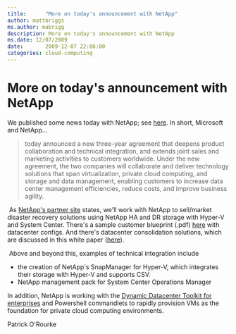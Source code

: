 ```yaml
---
title:      "More on today's announcement with NetApp"
author: mattbriggs
ms.author: mabrigg
description: More on today's announcement with NetApp
ms.date: 12/07/2009
date:       2009-12-07 22:06:00
categories: cloud-computing
---
```

# More on today's announcement with NetApp

We published some news today with NetApp; see [here](https://www.microsoft.com/presspass/press/2009/dec09/12-08netapppr.mspx "news release"). In short, Microsoft and NetApp... 

> today announced a new three-year agreement that deepens product collaboration and technical integration, and extends joint sales and marketing activities to customers worldwide. Under the new agreement, the two companies will collaborate and deliver technology solutions that span virtualization, private cloud computing, and storage and data management, enabling customers to increase data center management efficiencies, reduce costs, and improve business agility.

 As [NetApp's partner site](https://cloud.netapp.com/blog/ma-anf-blg-windows-virtual-desktop-implementation "NetApp site on MS.com/virtualization") states, we'll work with NetApp to sell/market disaster recovery solutions using NetApp HA and DR storage with Hyper-V and System Center. There's a sample customer blueprint (.pdf) [here](https://www-download.netapp.com/edm/TT/docs/Seattle_Retail_Report_040909.pdf "pdf ") with datacenter configs. And there's datacenter consolidation solutions, which are discussed in this white paper ([here](http://www-download.netapp.com/edm/gen/20090129_TOT_Articles/TOT_Virtualize_Hyper-V_13JAN09-CB.pdf "white paper")). 

 Above and beyond this, examples of technical integration include

  * the creation of NetApp's SnapManager for Hyper-V, which integrates their storage with Hyper-V and supports CSV.
  * NetApp management pack for System Center Operations Manager



In addition, NetApp is working with the [Dynamic Datacenter Toolkit for enterprises](https://blogs.technet.com/ddcalliance/archive/2009/10/16/dynamic-data-center-toolkit-for-the-enterprise-extensibility-story-and-opportunities-for-hardware-partners.aspx "blog post") and Powershell commandlets to rapidly provision VMs as the foundation for private cloud computing environments. 

Patrick O'Rourke
